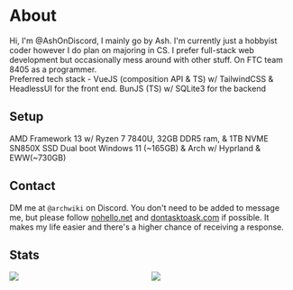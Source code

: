 # About
Hi, I'm @AshOnDiscord, I mainly go by Ash. I'm currently just a hobbyist coder however I do plan on majoring in CS. I prefer full-stack web development but occasionally mess around with other stuff. On FTC team 8405 as a programmer.  
Preferred tech stack - VueJS (composition API & TS) w/ TailwindCSS & HeadlessUI for the front end. BunJS (TS) w/ SQLite3 for the backend

## Setup
AMD Framework 13 w/ Ryzen 7 7840U, 32GB DDR5 ram, & 1TB NVME SN850X SSD
Dual boot Windows 11 (~165GB) & Arch w/ Hyprland & EWW(~730GB)

## Contact
DM me at `@archwiki` on Discord. You don't need to be added to message me, but please follow [nohello.net](https://nohello.net/en/) and [dontasktoask.com](https://dontasktoask.com) if possible. It makes my life easier and there's a higher chance of receiving a response.

## Stats
<div style="display: grid; grid-template-columns: 1fr 1fr;">
  <img src="https://github-readme-stats.vercel.app/api?username=ashondiscord&count_private&border_color=0d1117&theme=github_dark&show_icons=true">
  <img src="https://github-readme-stats.vercel.app/api/top-langs/?username=ashondiscord&count_private&border_color=0d1117&theme=github_dark&show_icons=true&langs_count=10&layout=compact">
</div>
